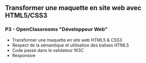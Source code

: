 ## Transformer une maquette en site web avec HTML5/CSS3
### P3 - OpenClassrooms "Développeur Web"
- Transformer une maquette en site web HTML5 & CSS3
- Respect de la sémantique et utilisation des balises HTML5
- Code passé dans le validateur W3C
- Responsive